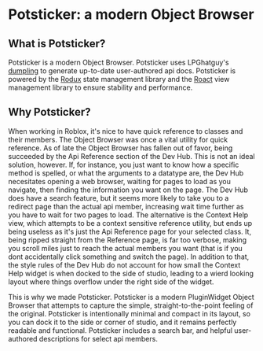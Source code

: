 # Potsticker: a modern Object Browser

## What is Potsticker?
Potsticker is a modern Object Browser. Potsticker uses LPGhatguy's [dumpling](https://github.com/LPGhatguy/dumpling) to generate up-to-date user-authored api docs. Potsticker is powered by the [Rodux](https://github.com/Roblox/rodux) state management library and the [Roact](https://github.com/Roblox/roact) view management library to ensure stability and performance.

## Why Potsticker?
When working in Roblox, it's nice to have quick reference to classes and their members. The Object Browser was once a vital utility for quick reference. As of late the Object Browser has fallen out of favor, being succeeded by the Api Reference section of the Dev Hub. This is not an ideal solution, however. If, for instance, you just want to know how a specific method is spelled, or what the arguments to a datatype are, the Dev Hub necesitates opening a web browser, waiting for pages to load as you navigate, then finding the information you want on the page. The Dev Hub does have a search feature, but it seems more likely to take you to a redirect page than the actual api member, increasing wait time further as you have to wait for two pages to load. The alternative is the Context Help view, which attempts to be a context sensitive reference utility, but ends up being useless as it's just the Api Reference page for your selected class. It, being ripped straight from the Reference page, is far too verbose, making you scroll miles just to reach the actual members you want (that is if you dont accidentally click something and switch the page). In addition to that, the style rules of the Dev Hub do not account for how small the Context Help widget is when docked to the side of studio, leading to a wierd looking layout where things overflow under the right side of the widget.

This is why we made Potsticker. Potsticker is a modern PluginWidget Object Browser that attempts to capture the simple, straight-to-the-point feeling of the original. Potsticker is intentionally minimal and compact in its layout, so you can dock it to the side or corner of studio, and it remains perfectly readable and functional. Potsticker includes a search bar, and helpful user-authored descriptions for select api members.
